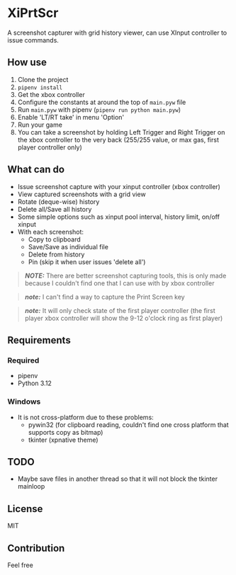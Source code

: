 # XiPrtScr

A screenshot capturer with grid history viewer, can use XInput controller to issue commands.

## How use

1. Clone the project
1. `pipenv install`
1. Get the xbox controller
1. Configure the constants at around the top of `main.pyw` file
1. Run `main.pyw` with pipenv (`pipenv run python main.pyw`)
1. Enable 'LT/RT take' in menu 'Option'
1. Run your game
1. You can take a screenshot by holding Left Trigger and Right Trigger on the xbox controller to the very back (255/255 value, or max gas, first player controller only)

## What can do

- Issue screenshot capture with your xinput controller (xbox controller)
- View captured screenshots with a grid view
- Rotate (deque-wise) history
- Delete all/Save all history
- Some simple options such as xinput pool interval, history limit, on/off xinput
- With each screenshot:
    - Copy to clipboard
    - Save/Save as individual file
    - Delete from history
    - Pin (skip it when user issues 'delete all')

> **_NOTE:_**  There are better screenshot capturing tools, this is only made because I couldn't find one that I can use with by xbox controller

> **_note:_**  I can't find a way to capture the Print Screen key

> **_note:_**  It will only check state of the first player controller (the first player xbox controller will show the 9-12 o'clock ring as first player)

## Requirements

### Required

- pipenv
- Python 3.12

### Windows

- It is not cross-platform due to these problems:
    - pywin32 (for clipboard reading, couldn't find one cross platform that supports copy as bitmap)
    - tkinter (xpnative theme)

## TODO

- Maybe save files in another thread so that it will not block the tkinter mainloop

## License

MIT

## Contribution

Feel free
